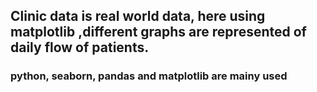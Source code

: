 ## Clinic data is real world data, here using matplotlib ,different graphs are represented of daily flow of patients. 
### python, seaborn, pandas and matplotlib are mainy used
